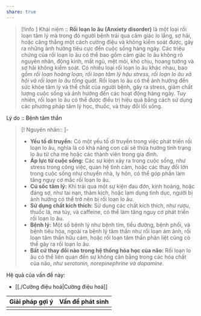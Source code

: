 ```yaml
---
share: true
---
```

> [!info ] Khái niệm :: 
> **Rối loạn lo âu (Anxiety disorder)** là một loại rối loạn tâm lý mà trong đó người bệnh trải qua cảm giác lo lắng, sợ hãi, hoặc căng thẳng một cách cường điệu và không kiểm soát được, gây ra những ảnh hưởng tiêu cực đến cuộc sống hàng ngày. Các triệu chứng của rối loạn lo âu có thể bao gồm cảm giác lo âu không rõ nguyên nhân, động kinh, mất ngủ, mệt mỏi, khó chịu, hoang tưởng và sợ hãi không kiểm soát. Có nhiều loại rối loạn lo âu khác nhau, bao gồm *rối loạn hoảng loạn, rối loạn tâm lý hậu stress, rối loạn lo âu xã hội và rối loạn lo âu tổng quát.* Rối loạn lo âu có thể ảnh hưởng đến sức khỏe tâm lý và thể chất của người bệnh, gây ra stress, giảm chất lượng cuộc sống và ảnh hưởng đến các hoạt động hàng ngày. Tuy nhiên, rối loạn lo âu có thể được điều trị hiệu quả bằng cách sử dụng các phương pháp tâm lý học, thuốc, và thay đổi lối sống.

Lý do :: Bệnh tâm thần

> [! Nguyên nhân:: ]-
> - **Yếu tố di truyền:** Có một yếu tố di truyền trong việc phát triển rối loạn lo âu, nghĩa là có khả năng con cái sẽ thừa hưởng tình trạng lo âu từ cha mẹ hoặc các thành viên trong gia đình.
> - **Áp lực từ cuộc sống:** Các sự kiện xảy ra trong cuộc sống, như stress trong công việc, quan hệ tình cảm, hoặc các thay đổi lớn trong cuộc sống như chuyển nhà, ly hôn, có thể góp phần làm tăng nguy cơ mắc rối loạn lo âu.
> - **Cú sốc tâm lý:** Khi trải qua một sự kiện đau đớn, kinh hoàng, hoặc đáng sợ, như tai nạn, thảm kịch, hoặc lạm dụng tình dục, người bị ảnh hưởng có thể trở nên bị rối loạn lo âu.
> - **Sử dụng chất kích thích:** Sử dụng các chất kích thích, như rượu, thuốc lá, ma túy, và caffeine, có thể làm tăng nguy cơ phát triển rối loạn lo âu.
> - **Bệnh lý:** Một số bệnh lý như bệnh tim, tiểu đường, bệnh phổi, và bệnh tiêu hóa, ngoài ra bệnh lý tâm thần như rối loạn ám ảnh, rối loạn tâm thần hữu cảm, hoặc rối loạn tâm thần phân liệt cũng có thể gây ra rối loạn lo âu.
> - **Bất cứ thay đổi nào trong hệ thống hóa học của não:** Rối loạn lo âu có thể liên quan đến sự không cân bằng trong các hóa chất của não, *như serotonin, norepinephrine và dopamine.*

Hệ quả của vấn đề này:
- [[./Cường điệu hoá|Cường điệu hoá]]


| Giải pháp gợi ý | Vấn đề phát sinh |
| --------------- | ---------------- |
|                 |                  |